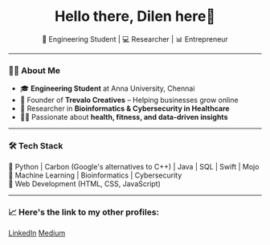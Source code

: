 <h1 align="center">Hello there, Dilen here👋</h1>  
<p align="center">🚀 Engineering Student | 💻 Researcher | 📊 Entrepreneur</p>  

---

### 👨‍💻 About Me  
- 🎓 **Engineering Student** at Anna University, Chennai  
- 🏢 Founder of **Trevalo Creatives** – Helping businesses grow online  
- 🔬 Researcher in **Bioinformatics & Cybersecurity in Healthcare**  
- 🏃‍♂️ Passionate about **health, fitness, and data-driven insights**  

---

### 🛠️ Tech Stack  
🔹 Python | Carbon (Google's alternatives to C++) | Java | SQL | Swift |  Mojo <br>
🔹 Machine Learning | Bioinformatics | Cybersecurity  
🔹 Web Development (HTML, CSS, JavaScript)  

---

### 📈 Here's the link to my other profiles: 
<a href="https://www.linkedin.com/in/dilen-shankar-74732a225/">LinkedIn</a>
<a href="https://medium.com/@shankardilen">Medium</a>

